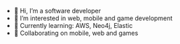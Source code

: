 - 👋 Hi, I’m a software developer
- 👀 I’m interested in web, mobile and game development
- 🌱 Currently learning: AWS, Neo4j, Elastic
- 💞️ Collaborating on mobile, web and games

<!---
erenerdilli/erenerdilli is a ✨ special ✨ repository because its `README.md` (this file) appears on your GitHub profile.
You can click the Preview link to take a look at your changes.
--->
